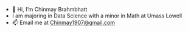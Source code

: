 - 👋 Hi, I’m Chinmay Brahmbhatt
- I am majoring in Data Science with a minor in Math at Umass Lowell 
- 📫 Email me at Chinmay1907@gmail.com 


<!---
Chinmay-1907/Chinmay-1907 is a ✨ special ✨ repository because its `README.md` (this file) appears on your GitHub profile.
You can click the Preview link to take a look at your changes.
--->
